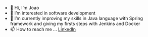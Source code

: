 

- 👋 Hi, I’m Joao
- 👀 I’m interested in software development
- 🌱 I’m currently improving my skills in Java language with Spring framework and giving my firsts steps with Jenkins and Docker
- 📫 How to reach me ... [LinkedIn](https://www.linkedin.com/in/joao-borges87/)


<!---
joaoCODEborges/joaoCODEborges is a ✨ special ✨ repository because its `README.md` (this file) appears on your GitHub profile.
You can click the Preview link to take a look at your changes.
--->
